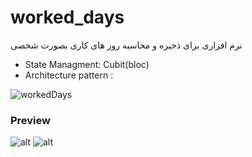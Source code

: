 # worked_days

نرم افزاری برای ذخیره و محاسبه روز های کاری بصورت شخصی

- State Managment: Cubit(bloc)
- Architecture pattern :

![workedDays](https://github.com/Jafar-Rezazadeh/worked_days/assets/59100135/1b60af51-08dc-4bc4-9932-a874f3074e65)

### Preview

![alt](https://)
![alt](https://)

<br/>
